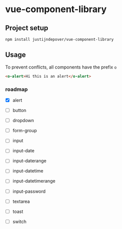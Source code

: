 # vue-component-library

## Project setup
```
npm install justijndepover/vue-component-library
```

## Usage
To prevent conflicts, all components have the prefix `o`
```html
<o-alert>Hi this is an alert</o-alert>
```

### roadmap
- [x] alert
- [ ] button
- [ ] dropdown
- [ ] form-group
- [ ] input
- [ ] input-date
- [ ] input-daterange
- [ ] input-datetime
- [ ] input-datetimerange
- [ ] input-password
- [ ] textarea
- [ ] toast
- [ ] switch


